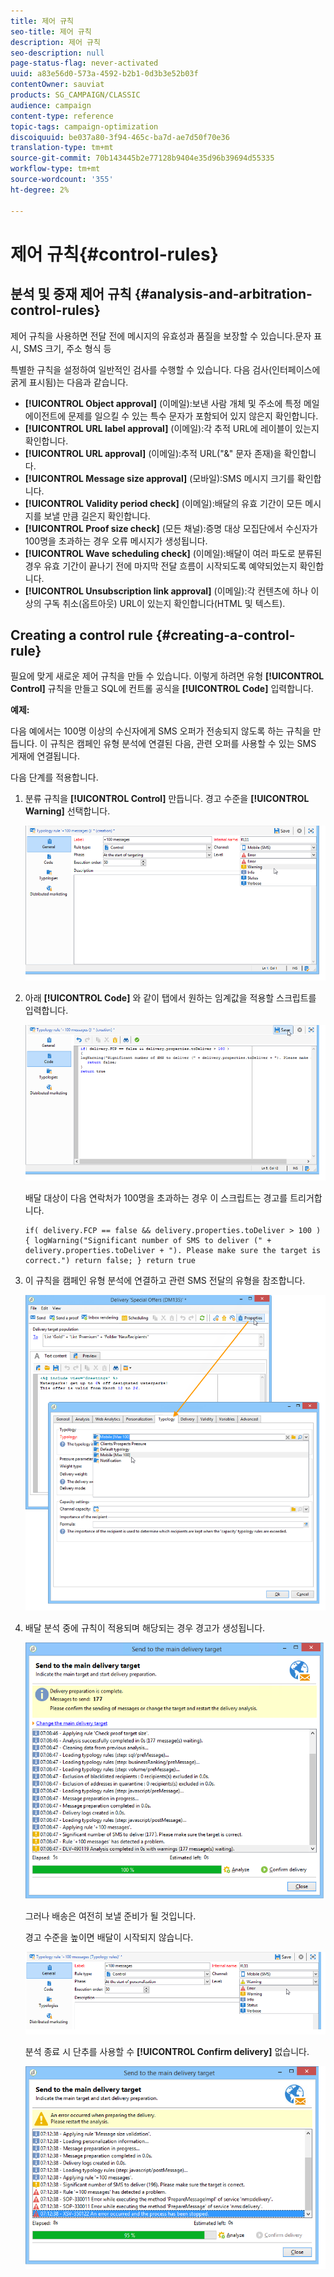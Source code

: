 ```yaml
---
title: 제어 규칙
seo-title: 제어 규칙
description: 제어 규칙
seo-description: null
page-status-flag: never-activated
uuid: a83e56d0-573a-4592-b2b1-0d3b3e52b03f
contentOwner: sauviat
products: SG_CAMPAIGN/CLASSIC
audience: campaign
content-type: reference
topic-tags: campaign-optimization
discoiquuid: be037a80-3f94-465c-ba7d-ae7d50f70e36
translation-type: tm+mt
source-git-commit: 70b143445b2e77128b9404e35d96b39694d55335
workflow-type: tm+mt
source-wordcount: '355'
ht-degree: 2%

---
```



# 제어 규칙{#control-rules}

## 분석 및 중재 제어 규칙 {#analysis-and-arbitration-control-rules}

제어 규칙을 사용하면 전달 전에 메시지의 유효성과 품질을 보장할 수 있습니다.문자 표시, SMS 크기, 주소 형식 등

특별한 규칙을 설정하여 일반적인 검사를 수행할 수 있습니다. 다음 검사(인터페이스에 굵게 표시됨)는 다음과 같습니다.

* **[!UICONTROL Object approval]** (이메일):보낸 사람 개체 및 주소에 특정 메일 에이전트에 문제를 일으킬 수 있는 특수 문자가 포함되어 있지 않은지 확인합니다.
* **[!UICONTROL URL label approval]** (이메일):각 추적 URL에 레이블이 있는지 확인합니다.
* **[!UICONTROL URL approval]** (이메일):추적 URL(&quot;&amp;&quot; 문자 존재)을 확인합니다.
* **[!UICONTROL Message size approval]** (모바일):SMS 메시지 크기를 확인합니다.
* **[!UICONTROL Validity period check]** (이메일):배달의 유효 기간이 모든 메시지를 보낼 만큼 길은지 확인합니다.
* **[!UICONTROL Proof size check]** (모든 채널):증명 대상 모집단에서 수신자가 100명을 초과하는 경우 오류 메시지가 생성됩니다.
* **[!UICONTROL Wave scheduling check]** (이메일):배달이 여러 파도로 분류된 경우 유효 기간이 끝나기 전에 마지막 전달 흐름이 시작되도록 예약되었는지 확인합니다.
* **[!UICONTROL Unsubscription link approval]** (이메일):각 컨텐츠에 하나 이상의 구독 취소(옵트아웃) URL이 있는지 확인합니다(HTML 및 텍스트).

## Creating a control rule {#creating-a-control-rule}

필요에 맞게 새로운 제어 규칙을 만들 수 있습니다. 이렇게 하려면 유형 **[!UICONTROL Control]** 규칙을 만들고 SQL에 컨트롤 공식을 **[!UICONTROL Code]** 입력합니다.

**예제:**

다음 예에서는 100명 이상의 수신자에게 SMS 오퍼가 전송되지 않도록 하는 규칙을 만듭니다. 이 규칙은 캠페인 유형 분석에 연결된 다음, 관련 오퍼를 사용할 수 있는 SMS 게재에 연결됩니다.

다음 단계를 적용합니다.

1. 분류 규칙을 **[!UICONTROL Control]** 만듭니다. 경고 수준을 **[!UICONTROL Warning]** 선택합니다.

   ![](assets/campaign_opt_create_control_01.png)

1. 아래 **[!UICONTROL Code]** 와 같이 탭에서 원하는 임계값을 적용할 스크립트를 입력합니다.

   ![](assets/campaign_opt_create_control_02.png)

   배달 대상이 다음 연락처가 100명을 초과하는 경우 이 스크립트는 경고를 트리거합니다.

   ```
   if( delivery.FCP == false && delivery.properties.toDeliver > 100 ) { logWarning("Significant number of SMS to deliver (" + delivery.properties.toDeliver + "). Please make sure the target is correct.") return false; } return true
   ```

1. 이 규칙을 캠페인 유형 분석에 연결하고 관련 SMS 전달의 유형을 참조합니다.

   ![](assets/campaign_opt_create_control_03.png)

1. 배달 분석 중에 규칙이 적용되며 해당되는 경우 경고가 생성됩니다.

   ![](assets/campaign_opt_create_control_04.png)

   그러나 배송은 여전히 보낼 준비가 될 것입니다.

   경고 수준을 높이면 배달이 시작되지 않습니다.

   ![](assets/campaign_opt_create_control_05.png)

   분석 종료 시 단추를 사용할 수 **[!UICONTROL Confirm delivery]** 없습니다.

   ![](assets/campaign_opt_create_control_06.png)


